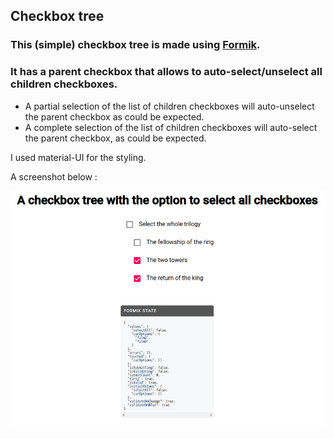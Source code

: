 ## Checkbox tree

### This (simple) checkbox tree is made using [Formik](https://github.com/jaredpalmer/formik). 

### It has a parent checkbox that allows to auto-select/unselect all children checkboxes. 

* A partial selection of the list of children checkboxes will auto-unselect the parent checkbox as could be expected. 
* A complete selection of the list of children checkboxes will auto-select the parent checkbox, as could be expected.

I used material-UI for the styling.

A screenshot below :

![Screenshot of the Checkbox tree](./formikforms/public/screenshot.png)

